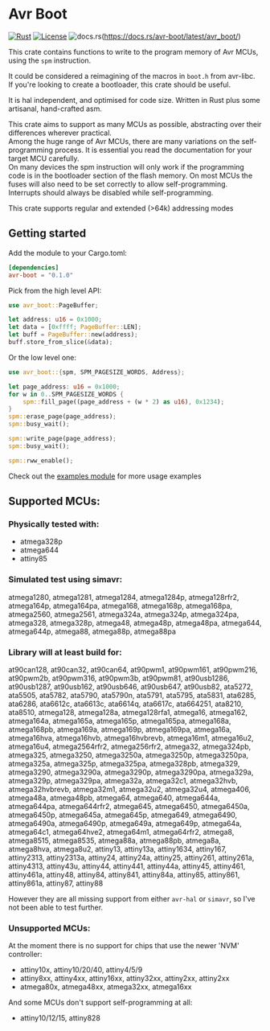 # Avr Boot
[![Rust](https://github.com/orukusaki/avr-boot/actions/workflows/rust.yml/badge.svg)](https://github.com/orukusaki/avr-boot/actions/workflows/rust.yml)
[![License](https://img.shields.io/badge/license-MIT-blue.svg)](https://raw.githubusercontent.com/orukusaki/avr-boot/master/LICENSE)
![docs.rs](https://img.shields.io/docsrs/avr-boot)(https://docs.rs/avr-boot/latest/avr_boot/)

This crate contains functions to write to the program memory of Avr MCUs, using the `spm` instruction.

It could be considered a reimagining of the macros in `boot.h` from avr-libc.
If you're looking to create a bootloader, this crate should be useful.

It is hal independent, and optimised for code size. Written in Rust plus some artisanal, hand-crafted asm.

This crate aims to support as many MCUs as possible, abstracting over their differences wherever practical.  
Among the huge range of Avr MCUs, there are many variations on the self-programming process.
It is essential you read the documentation for your target MCU carefully.  
On many devices the spm instruction will only work if the programming code is in the bootloader section of the flash memory.
On most MCUs the fuses will also need to be set correctly to allow self-programming. 
Interrupts should always be disabled while self-programming.

This crate supports regular and extended (>64k) addressing modes

## Getting started

Add the module to your Cargo.toml:
```toml
[dependencies]
avr-boot = "0.1.0"
```

Pick from the high level API:
```rust
use avr_boot::PageBuffer;

let address: u16 = 0x1000;
let data = [0xffff; PageBuffer::LEN];
let buff = PageBuffer::new(address);
buff.store_from_slice(&data);
```

Or the low level one:
```rust
use avr_boot::{spm, SPM_PAGESIZE_WORDS, Address};

let page_address: u16 = 0x1000;
for w in 0..SPM_PAGESIZE_WORDS {
    spm::fill_page((page_address + (w * 2) as u16), 0x1234);
}
spm::erase_page(page_address);
spm::busy_wait();

spm::write_page(page_address);
spm::busy_wait();

spm::rww_enable();
```

Check out the [examples module](https://github.com/orukusaki/avr-boot/tree/main/avr-boot-examples/src/bin)  for more usage examples 

## Supported MCUs:
### Physically tested with:
* atmega328p
* atmega644
* attiny85

### Simulated test using simavr:

atmega1280, atmega1281, atmega1284, atmega1284p, atmega128rfr2, atmega164p, atmega164pa, atmega168, atmega168p, atmega168pa, atmega2560, atmega2561, atmega324a, atmega324p, atmega324pa, atmega328, atmega328p, atmega48, atmega48p, atmega48pa, atmega644, atmega644p, atmega88, atmega88p, atmega88pa

### Library will at least build for:
at90can128, at90can32, at90can64, at90pwm1, at90pwm161, at90pwm216, at90pwm2b, at90pwm316, at90pwm3b, at90pwm81, at90usb1286, at90usb1287, at90usb162, at90usb646, at90usb647, at90usb82, ata5272, ata5505, ata5782, ata5790, ata5790n, ata5791, ata5795, ata5831, ata6285, ata6286, ata6612c, ata6613c, ata6614q, ata6617c, ata664251, ata8210, ata8510, atmega128, atmega128a, atmega128rfa1, atmega16, atmega162, atmega164a, atmega165a, atmega165p, atmega165pa, atmega168a, atmega168pb, atmega169a, atmega169p, atmega169pa, atmega16a, atmega16hva, atmega16hvb, atmega16hvbrevb, atmega16m1, atmega16u2, atmega16u4, atmega2564rfr2, atmega256rfr2, atmega32, atmega324pb, atmega325, atmega3250, atmega3250a, atmega3250p, atmega3250pa, atmega325a, atmega325p, atmega325pa, atmega328pb, atmega329, atmega3290, atmega3290a, atmega3290p, atmega3290pa, atmega329a, atmega329p, atmega329pa, atmega32a, atmega32c1, atmega32hvb, atmega32hvbrevb, atmega32m1, atmega32u2, atmega32u4, atmega406, atmega48a, atmega48pb, atmega64, atmega640, atmega644a, atmega644pa, atmega644rfr2, atmega645, atmega6450, atmega6450a, atmega6450p, atmega645a, atmega645p, atmega649, atmega6490, atmega6490a, atmega6490p, atmega649a, atmega649p, atmega64a, atmega64c1, atmega64hve2, atmega64m1, atmega64rfr2, atmega8, atmega8515, atmega8535, atmega88a, atmega88pb, atmega8a, atmega8hva, atmega8u2, attiny13, attiny13a, attiny1634, attiny167, attiny2313, attiny2313a, attiny24, attiny24a, attiny25, attiny261, attiny261a, attiny4313, attiny43u, attiny44, attiny441, attiny44a, attiny45, attiny461, attiny461a, attiny48, attiny84, attiny841, attiny84a, attiny85, attiny861, attiny861a, attiny87, attiny88

However they are all missing support from either `avr-hal` or `simavr`, so I've not been able to test further.

### Unsupported MCUs:

At the moment there is no support for chips that use the newer 'NVM' controller:
* attiny10x, attiny10/20/40, attiny4/5/9
* attiny8xx, attiny4xx, attiny16xx, attiny32xx, attiny2xx, attiny2xx
* atmega80x, atmega48xx, atmega32xx, atmega16xx

And some MCUs don't support self-programming at all:
* attiny10/12/15, attiny828

